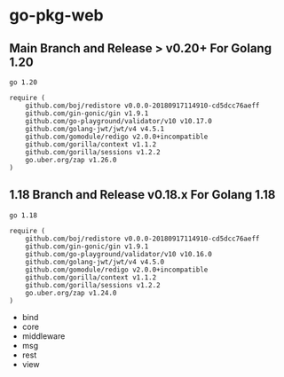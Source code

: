 # go-pkg-web

## Main Branch and Release > v0.20+ For Golang 1.20

```
go 1.20

require (
	github.com/boj/redistore v0.0.0-20180917114910-cd5dcc76aeff
	github.com/gin-gonic/gin v1.9.1
	github.com/go-playground/validator/v10 v10.17.0
	github.com/golang-jwt/jwt/v4 v4.5.1
	github.com/gomodule/redigo v2.0.0+incompatible
	github.com/gorilla/context v1.1.2
	github.com/gorilla/sessions v1.2.2
	go.uber.org/zap v1.26.0
)
```

## 1.18 Branch and Release v0.18.x For Golang 1.18

```
go 1.18

require (
	github.com/boj/redistore v0.0.0-20180917114910-cd5dcc76aeff
	github.com/gin-gonic/gin v1.9.1
	github.com/go-playground/validator/v10 v10.16.0
	github.com/golang-jwt/jwt/v4 v4.5.0
	github.com/gomodule/redigo v2.0.0+incompatible
	github.com/gorilla/context v1.1.2
	github.com/gorilla/sessions v1.2.2
	go.uber.org/zap v1.24.0
)
```

* bind
* core
* middleware
* msg
* rest
* view